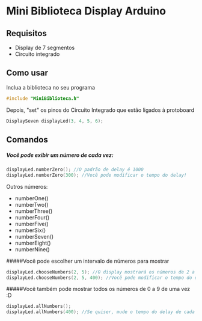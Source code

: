 Mini Biblioteca Display Arduino
=============

Requisitos
-------
- Display de 7 segmentos
- Circuito integrado

Como usar
-------
Inclua a biblioteca no seu programa
```cpp
#include "MiniBiblioteca.h"
```

Depois, "set" os pinos do Circuito Integrado que estão ligados à protoboard
```cpp
DisplaySeven displayLed(3, 4, 5, 6); 
```

Comandos
-------
##### Você pode exibir um número de cada vez:
```cpp
displayLed.numberZero(); //O padrão de delay é 1000
displayLed.numberZero(300); //Você pode modificar o tempo do delay!
```
Outros números:
- numberOne()
- numberTwo()
- numberThree()
- numberFour()
- numberFive()
- numberSix()
- numberSeven()
- numberEight()
- numberNine()

#####Você pode escolher um intervalo de números para mostrar
```cpp
displayLed.chooseNumbers(2, 5); //O display mostrará os números de 2 a 5, com um delay de cada número com padrão de 1000
displayLed.chooseNumbers(2, 5, 400); //Você pode modificar o tempo do delay!
```

#####Você também pode mostrar todos os números de 0 a 9 de uma vez :D
```cpp
displayLed.allNumbers(); 
displayLed.allNumbers(400); //Se quiser, mude o tempo do delay de cada número!
```
